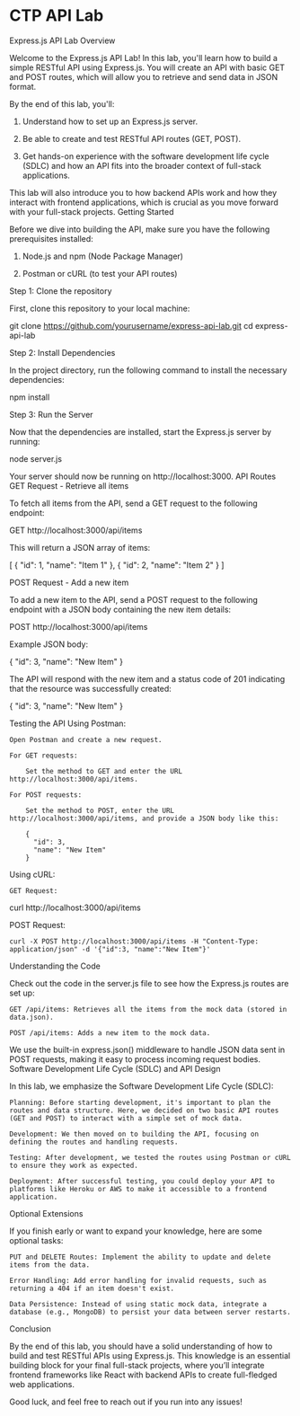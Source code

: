 # CTP API Lab

Express.js API Lab
Overview

Welcome to the Express.js API Lab! In this lab, you'll learn how to build a simple RESTful API using Express.js. You will create an API with basic GET and POST routes, which will allow you to retrieve and send data in JSON format.

By the end of this lab, you'll:

1. Understand how to set up an Express.js server.

2. Be able to create and test RESTful API routes (GET, POST).

3. Get hands-on experience with the software development life cycle (SDLC) and how an API fits into the broader context of full-stack applications.

This lab will also introduce you to how backend APIs work and how they interact with frontend applications, which is crucial as you move forward with your full-stack projects.
Getting Started

Before we dive into building the API, make sure you have the following prerequisites installed:

1. Node.js and npm (Node Package Manager)

2. Postman or cURL (to test your API routes)

Step 1: Clone the repository

First, clone this repository to your local machine:

git clone https://github.com/yourusername/express-api-lab.git
cd express-api-lab

Step 2: Install Dependencies

In the project directory, run the following command to install the necessary dependencies:

npm install

Step 3: Run the Server

Now that the dependencies are installed, start the Express.js server by running:

node server.js

Your server should now be running on http://localhost:3000.
API Routes
GET Request - Retrieve all items

To fetch all items from the API, send a GET request to the following endpoint:

GET http://localhost:3000/api/items

This will return a JSON array of items:

[
  { "id": 1, "name": "Item 1" },
  { "id": 2, "name": "Item 2" }
]

POST Request - Add a new item

To add a new item to the API, send a POST request to the following endpoint with a JSON body containing the new item details:

POST http://localhost:3000/api/items

Example JSON body:

{
  "id": 3,
  "name": "New Item"
}

The API will respond with the new item and a status code of 201 indicating that the resource was successfully created:

{
  "id": 3,
  "name": "New Item"
}

Testing the API
Using Postman:

    Open Postman and create a new request.

    For GET requests:

        Set the method to GET and enter the URL http://localhost:3000/api/items.

    For POST requests:

        Set the method to POST, enter the URL http://localhost:3000/api/items, and provide a JSON body like this:

        {
          "id": 3,
          "name": "New Item"
        }

Using cURL:

    GET Request:

curl http://localhost:3000/api/items

POST Request:

    curl -X POST http://localhost:3000/api/items -H "Content-Type: application/json" -d '{"id":3, "name":"New Item"}'

Understanding the Code

Check out the code in the server.js file to see how the Express.js routes are set up:

    GET /api/items: Retrieves all the items from the mock data (stored in data.json).

    POST /api/items: Adds a new item to the mock data.

We use the built-in express.json() middleware to handle JSON data sent in POST requests, making it easy to process incoming request bodies.
Software Development Life Cycle (SDLC) and API Design

In this lab, we emphasize the Software Development Life Cycle (SDLC):

    Planning: Before starting development, it's important to plan the routes and data structure. Here, we decided on two basic API routes (GET and POST) to interact with a simple set of mock data.

    Development: We then moved on to building the API, focusing on defining the routes and handling requests.

    Testing: After development, we tested the routes using Postman or cURL to ensure they work as expected.

    Deployment: After successful testing, you could deploy your API to platforms like Heroku or AWS to make it accessible to a frontend application.

Optional Extensions

If you finish early or want to expand your knowledge, here are some optional tasks:

    PUT and DELETE Routes: Implement the ability to update and delete items from the data.

    Error Handling: Add error handling for invalid requests, such as returning a 404 if an item doesn't exist.

    Data Persistence: Instead of using static mock data, integrate a database (e.g., MongoDB) to persist your data between server restarts.

Conclusion

By the end of this lab, you should have a solid understanding of how to build and test RESTful APIs using Express.js. This knowledge is an essential building block for your final full-stack projects, where you’ll integrate frontend frameworks like React with backend APIs to create full-fledged web applications.

Good luck, and feel free to reach out if you run into any issues!
